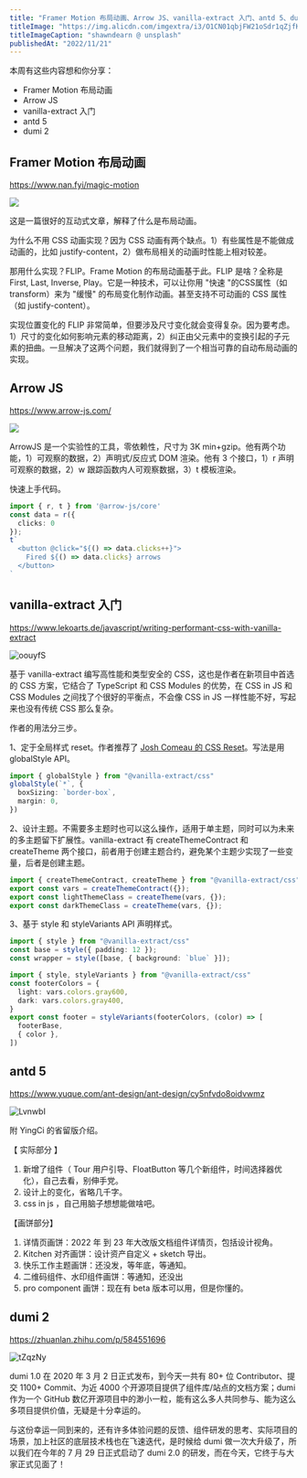 ```yaml
---
title: "Framer Motion 布局动画、Arrow JS、vanilla-extract 入门、antd 5、dumi 2"
titleImage: "https://img.alicdn.com/imgextra/i3/O1CN01qbjFW21oSdr1qZjfK_!!6000000005224-0-tps-1920-1280.jpg"
titleImageCaption: "shawndearn @ unsplash"
publishedAt: "2022/11/21"
---
```


本周有这些内容想和你分享：

- Framer Motion 布局动画
- Arrow JS
- vanilla-extract 入门
- antd 5
- dumi 2

## Framer Motion 布局动画
https://www.nan.fyi/magic-motion

![](https://img.alicdn.com/imgextra/i3/O1CN01PPLWd228iwGWMOd8W_!!6000000007967-2-tps-1340-554.png)

这是一篇很好的互动式文章，解释了什么是布局动画。

为什么不用 CSS 动画实现？因为 CSS 动画有两个缺点。1）有些属性是不能做成动画的，比如 justify-content，2）做布局相关的动画时性能上相对较差。

那用什么实现？FLIP。Frame Motion 的布局动画基于此。FLIP 是啥？全称是 First, Last, Inverse, Play。它是一种技术，可以让你用 "快速 "的CSS属性（如transform）来为 "缓慢" 的布局变化制作动画。甚至支持不可动画的 CSS 属性（如 justify-content）。

实现位置变化的 FLIP 非常简单，但要涉及尺寸变化就会变得复杂。因为要考虑。1）尺寸的变化如何影响元素的移动距离，2）纠正由父元素中的变换引起的子元素的扭曲。一旦解决了这两个问题，我们就得到了一个相当可靠的自动布局动画的实现。

## Arrow JS
https://www.arrow-js.com/

![](https://img.alicdn.com/imgextra/i2/O1CN01gbUq851PARj1qx7bg_!!6000000001800-2-tps-800-418.png)

ArrowJS 是一个实验性的工具，零依赖性，尺寸为 3K min+gzip。他有两个功能，1）可观察的数据，2）声明式/反应式 DOM 渲染。他有 3 个接口，1）r 声明可观察的数据，2）w 跟踪函数内人可观察数据，3）t 模板渲染。

快速上手代码。

```ts
import { r, t } from '@arrow-js/core'
const data = r({
  clicks: 0
});
t`
  <button @click="${() => data.clicks++}">
    Fired ${() => data.clicks} arrows
  </button>
`
```

## vanilla-extract 入门
https://www.lekoarts.de/javascript/writing-performant-css-with-vanilla-extract

![oouyfS](https://img.alicdn.com/imgextra/i1/O1CN01RfVb9u1pCtrGvojqn_!!6000000005325-2-tps-2056-786.png)

基于 vanilla-extract 编写高性能和类型安全的 CSS，这也是作者在新项目中首选的 CSS 方案，它结合了 TypeScript 和 CSS Modules 的优势，在 CSS in JS 和 CSS Modules 之间找了个很好的平衡点，不会像 CSS in JS 一样性能不好，写起来也没有传统 CSS 那么复杂。

作者的用法分三步。

1、定于全局样式 reset。作者推荐了 [Josh Comeau 的 CSS Reset](https://www.joshwcomeau.com/css/custom-css-reset/)。写法是用 globalStyle API。

```ts
import { globalStyle } from "@vanilla-extract/css"
globalStyle(`*`, {
  boxSizing: `border-box`,
  margin: 0,
})
```

2、设计主题。不需要多主题时也可以这么操作，适用于单主题，同时可以为未来的多主题留下扩展性。vanilla-extract 有 createThemeContract 和 createTheme 两个接口，前者用于创建主题合约，避免某个主题少实现了一些变量，后者是创建主题。

```ts
import { createThemeContract, createTheme } from "@vanilla-extract/css";
export const vars = createThemeContract({});
export const lightThemeClass = createTheme(vars, {});
export const darkThemeClass = createTheme(vars, {});
```

3、基于 style 和 styleVariants API 声明样式。

```ts
import { style } from "@vanilla-extract/css"
const base = style({ padding: 12 });
const wrapper = style([base, { background: `blue` }]);
```

```ts
import { style, styleVariants } from "@vanilla-extract/css"
const footerColors = {
  light: vars.colors.gray600,
  dark: vars.colors.gray400,
}
export const footer = styleVariants(footerColors, (color) => [
  footerBase,
  { color },
])
```

## antd 5
https://www.yuque.com/ant-design/ant-design/cy5nfvdo8oidvwmz

![LvnwbI](https://img.alicdn.com/imgextra/i2/O1CN01kGDtdY1tMkqPAhygO_!!6000000005888-2-tps-1688-674.png)

附 YingCi 的省留版介绍。

【 实际部分 】

1. 新增了组件（ Tour 用户引导、FloatButton 等几个新组件，时间选择器优化），自己去看，别伸手党。
2. 设计上的变化，省略几千字。
3. css in js ，自己用脑子想想能做啥吧。

【画饼部分】

1. 详情页画饼：2022 年 到 23 年大改版文档组件详情页，包括设计视角。
2. Kitchen 对齐画饼：设计资产自定义 + sketch 导出。
3. 快乐工作主题画饼：还没发，等年底，等通知。
4. 二维码组件、水印组件画饼：等通知，还没出
5. pro component 画饼：现在有 beta 版本可以用，但是你懂的。

## dumi 2
https://zhuanlan.zhihu.com/p/584551696

![tZqzNy](https://img.alicdn.com/imgextra/i4/O1CN01r1MsBl1FeXapqkeDF_!!6000000000512-0-tps-1308-654.jpg)

dumi 1.0 在 2020 年 3 月 2 日正式发布，到今天一共有 80+ 位 Contributor、提交 1100+ Commit、为近 4000 个开源项目提供了组件库/站点的文档方案；dumi 作为一个 GitHub 数亿开源项目中的渺小一粒，能有这么多人共同参与、能为这么多项目提供价值，无疑是十分幸运的。

与这份幸运一同到来的，还有许多体验问题的反馈、组件研发的思考、实际项目的场景，加上社区的底层技术栈也在飞速迭代，是时候给 dumi 做一次大升级了，所以我们在今年的 7 月 29 日正式启动了 dumi 2.0 的研发，而在今天，它终于与大家正式见面了！

